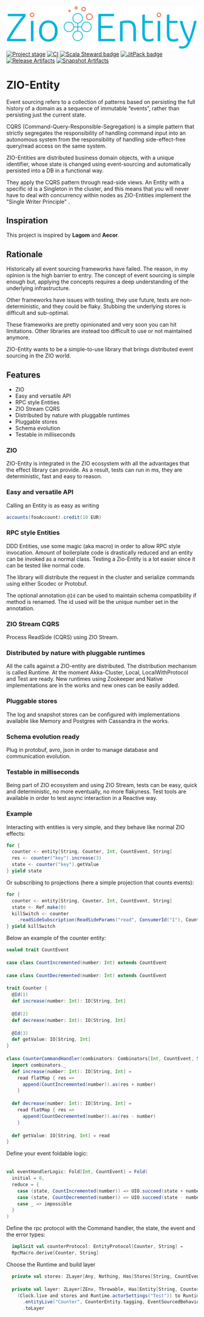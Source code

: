 ![ZIO Entity Logo](./zio_entity_logo.svg)
[![Project stage][Stage]][Stage-Page] [![CI](https://github.com/thehonesttech/stem/actions/workflows/scala.yml/badge.svg?branch=master)](https://github.com/thehonesttech/zio-entity/actions/workflows/scala.yml) [![Scala Steward badge](https://img.shields.io/badge/Scala_Steward-helping-blue.svg?style=flat&logo=data:image/png;base64,iVBORw0KGgoAAAANSUhEUgAAAA4AAAAQCAMAAAARSr4IAAAAVFBMVEUAAACHjojlOy5NWlrKzcYRKjGFjIbp293YycuLa3pYY2LSqql4f3pCUFTgSjNodYRmcXUsPD/NTTbjRS+2jomhgnzNc223cGvZS0HaSD0XLjbaSjElhIr+AAAAAXRSTlMAQObYZgAAAHlJREFUCNdNyosOwyAIhWHAQS1Vt7a77/3fcxxdmv0xwmckutAR1nkm4ggbyEcg/wWmlGLDAA3oL50xi6fk5ffZ3E2E3QfZDCcCN2YtbEWZt+Drc6u6rlqv7Uk0LdKqqr5rk2UCRXOk0vmQKGfc94nOJyQjouF9H/wCc9gECEYfONoAAAAASUVORK5CYII=)](https://scala-steward.org) [![JitPack badge](https://jitpack.io/v/thehonesttech/zio-entity.svg)](https://jitpack.io/private#thehonesttech/zio-entity) [![Release Artifacts][Badge-SonatypeReleases]][Link-SonatypeReleases]  [![Snapshot Artifacts][Badge-SonatypeSnapshots]][Link-SonatypeSnapshots]


# ZIO-Entity
Event sourcing refers to a collection of patterns based on persisting the full history of a domain as a sequence of
immutable “events”, rather than persisting just the current state.

CQRS (Command-Query-Responsible-Segregation) is a simple pattern that strictly segregates the responsibility of handling command input into an autonomous system from the responsibility of handling side-effect-free query/read access on the same system.

ZIO-Entities are distributed business domain objects, with a unique identifier, whose state is changed using event-sourcing and automatically persisted into a DB in a functional way.

They apply the CQRS pattern through read-side views.
An Entity with a specific id is a Singleton in the cluster, and this means that you will never have to deal with concurrency within nodes as ZIO-Entities implement the "Single Writer Principle" .

## Inspiration

This project is inspired by **Lagom** and **Aecor**.

## Rationale

Historically all event sourcing frameworks have failed. The reason, in my opinion is the high barrier to entry. The
concept of event sourcing is simple enough but, applying the concepts requires a deep understanding of the underlying
infrastructure.

Other frameworks have issues with testing, they use future, tests are non-deterministic, and they could be flaky.
Stubbing the underlying stores is difficult and sub-optimal.

These frameworks are pretty opinionated and very soon you can hit limitations. Other libraries are instead too difficult
to use or not maintained anymore.

ZIO-Entity wants to be a simple-to-use library that brings distributed event sourcing in the ZIO world.

## Features

- ZIO
- Easy and versatile API
- RPC style Entities
- ZIO Stream CQRS
- Distributed by nature with pluggable runtimes
- Pluggable stores
- Schema evolution
- Testable in milliseconds

### ZIO

ZIO-Entity is integrated in the ZIO ecosystem with all the advantages that the effect library can provide. As a result,
tests can run in ms, they are deterministic, fast and easy to reason.

### Easy and versatile API

Calling an Entity is as easy as writing

```scala
accounts(fooAccount).credit(10 EUR)
```

### RPC style Entities

DDD Entities, use some magic (aka macro) in order to allow RPC style invocation. Amount of boilerplate code is
drastically reduced and an entity can be invoked as a normal class. Testing a Zio-Entity is a lot easier since it can be
tested like normal code.

The library will distribute the request in the cluster and serialize commands using either Scodec or Protobuf.

The optional annotation `@Id` can be used to maintain schema compatibility if method is renamed. The id used will
be the unique number set in the annotation.

### ZIO Stream CQRS

Process ReadSide (CQRS) using ZIO Stream.

### Distributed by nature with pluggable runtimes

All the calls against a ZIO-entity are distributed. The distribution mechanism is called Runtime. At the moment Akka-Cluster, Local, LocalWithProtocol and Test are ready.
New runtimes using Zookeeper and Native implementations are in the works and new ones can be easily
added.

### Pluggable stores

The log and snapshot stores can be configured with implementations available like Memory and Postgres with Cassandra in
the works.

### Schema evolution ready

Plug in protobuf, avro, json in order to manage database and communication evolution.

### Testable in milliseconds

Being part of ZIO ecosystem and using ZIO Stream, tests can be easy, quick and deterministic, no more eventually, no
more flakyness. Test tools are available in order to test async interaction in a Reactive way.

### Example

Interacting with entities is very simple, and they behave like normal ZIO effects:

```scala
for {
  counter <- entity[String, Counter, Int, CountEvent, String]
  res <- counter("key").increase(3)
  state <- counter("key").getValue
} yield state

```

Or subscribing to projections (here a simple projection that counts events):

```scala
for {
  counter <- entity[String, Counter, Int, CountEvent, String]
  state <- Ref.make(0)
  killSwitch <- counter
    .readSideSubscription(ReadSideParams("read", ConsumerId("1"), CounterEntity.tagging, 2, ReadSide.countIncreaseEvents(state, _, _)), _.getMessage)
} yield killSwitch
```

Below an example of the counter entity:

```scala
sealed trait CountEvent

case class CountIncremented(number: Int) extends CountEvent

case class CountDecremented(number: Int) extends CountEvent

trait Counter {
  @Id(1)
  def increase(number: Int): IO[String, Int]

  @Id(2)
  def decrease(number: Int): IO[String, Int]

  @Id(3)
  def getValue: IO[String, Int]
}

class CounterCommandHandler(combinators: Combinators[Int, CountEvent, String]) extends Counter {
  import combinators._
  def increase(number: Int): IO[String, Int] =
    read flatMap { res =>
      append(CountIncremented(number)).as(res + number)
    }

  def decrease(number: Int): IO[String, Int] =
    read flatMap { res =>
      append(CountDecremented(number)).as(res - number)
    }

  def getValue: IO[String, Int] = read
}

```

Define your event foldable logic:

```scala

val eventHandlerLogic: Fold[Int, CountEvent] = Fold(
  initial = 0,
  reduce = {
    case (state, CountIncremented(number)) => UIO.succeed(state + number)
    case (state, CountDecremented(number)) => UIO.succeed(state - number)
    case _ => impossible
  }
)
```

Define the rpc protocol with the Command handler, the state, the event and the error types:

```scala
  implicit val counterProtocol: EntityProtocol[Counter, String] =
  RpcMacro.derive[Counter, String]

```

Choose the Runtime and build layer

```scala
  private val stores: ZLayer[Any, Nothing, Has[Stores[String, CountEvent, Int]]] = Clock.live to MemoryStores.live[String, CountEvent, Int](100.millis, 2)
  
  private val layer: ZLayer[ZEnv, Throwable, Has[Entity[String, Counter, Int, CountEvent, String]]] =
    (Clock.live and stores and Runtime.actorSettings("Test")) to Runtime
      .entityLive("Counter", CounterEntity.tagging, EventSourcedBehaviour[Counter, Int, CountEvent, String](new CounterCommandHandler(_), CounterEntity.eventHandlerLogic, _.getMessage))
      .toLayer

```

[Link-SonatypeReleases]: https://oss.sonatype.org/content/repositories/releases/io/github/thehonesttech/zio-entity-core_2.13/ "Sonatype Releases"
[Link-SonatypeSnapshots]: https://oss.sonatype.org/content/repositories/snapshots/io/github/thehonesttech/zio-entity-core_2.13/ "Sonatype Snapshots"

[Stage]: https://img.shields.io/badge/Project%20Stage-Development-yellowgreen.svg
[Stage-Page]: https://github.com/zio/zio/wiki/Project-Stages
[Badge-SonatypeReleases]: https://img.shields.io/nexus/s/https/oss.sonatype.org/io.github.thehonesttech/zio-entity-core_2.13.svg "Sonatype Releases"

[Badge-SonatypeSnapshots]: https://img.shields.io/nexus/s/https/oss.sonatype.org/io.github.thehonesttech/zio-entity-core_2.13.svg "Sonatype Snapshots"
